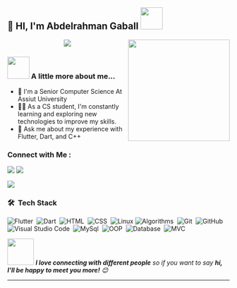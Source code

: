 
<h2>
  👋
    HI, I'm Abdelrahman Gaball
  <img src="https://media.giphy.com/media/12oufCB0MyZ1Go/giphy.gif" width="50"></h2>

</h2>
<img align='right' src="https://media.giphy.com/media/M9gbBd9nbDrOTu1Mqx/giphy.gif" width="230">

<!-- Typing SVG by DenverCoder1 - https://github.com/DenverCoder1/readme-typing-svg -->
<p align="center">
  <a href="https://github.com/DenverCoder1/readme-typing-svg"><img src="https://readme-typing-svg.herokuapp.com/?lines=Flutter%20developer;&color=00FF00&vCenter=true&size=22"></a>
</p>




### <img src="https://media.giphy.com/media/VgCDAzcKvsR6OM0uWg/giphy.gif" width="50"> A little more about me...  

- 🏢 I'm a Senior Computer Science At Assiut University
- 👨‍💻 As a CS student, I'm constantly learning and exploring new technologies to improve my skills.
- 💬 Ask me about my experience with Flutter, Dart, and C++



### Connect with Me :

<a href="https://www.linkedin.com/in/abdelrahman-gaball/" target="_blank"><img src="https://img.shields.io/badge/-Abdelrahman%20Gaball-0077B5?style=for-the-badge&logo=Linkedin&logoColor=white"/></a>
<a href="https://t.me/Abdelrahman_gaball" target="_blank"><img src="https://img.shields.io/badge/-Abdelrahman%20Gaball-0077B5?style=for-the-badge&logo=Telegram&logoColor=white"/></a>

<a href="https://www.facebook.com/abdelrahman.gabal.16/" target="_blank"><img src="https://img.shields.io/badge/-Abdelrahman%20Gaball-0077B5?style=for-the-badge&logo=Facebook&logoColor=white"/></a>




### 🛠 &nbsp;Tech Stack
![Flutter](https://img.shields.io/badge/-Flutter-05122A?style=flat&logo=Flutter)&nbsp;
![Dart](https://img.shields.io/badge/-Dart-05122A?style=flat&logo=Dart&logoColor=563D7C)&nbsp;
![HTML](https://img.shields.io/badge/-HTML-05122A?style=flat&logo=HTML5)&nbsp;
![CSS](https://img.shields.io/badge/-CSS-05122A?style=flat&logo=CSS3&logoColor=1572B6)&nbsp;
![Linux](https://img.shields.io/badge/-Linux-05122A?style=flat&logo=Linux)
![Algorithms](https://img.shields.io/badge/-Algorithms-05122A?style=flat&logo=Algorithms&logoColor=339933)&nbsp;
![Git](https://img.shields.io/badge/-Git-05122A?style=flat&logo=git)&nbsp;
![GitHub](https://img.shields.io/badge/-GitHub-05122A?style=flat&logo=github)&nbsp;
![Visual Studio Code](https://img.shields.io/badge/-Visual%20Studio%20Code-05122A?style=flat&logo=visual-studio-code&logoColor=007ACC)&nbsp;
![MySql](https://img.shields.io/badge/-MySql-05122A?style=flat&logo=MySql)&nbsp;
![OOP](https://img.shields.io/badge/-OOP-05122A?style=flat&logo=OOP)&nbsp;
![Database](https://img.shields.io/badge/-Database-05122A?style=flat&logo=Database)&nbsp;
![MVC](https://img.shields.io/badge/-MVC%20-05122A?style=flat&logo=MVC)&nbsp;






<img src="https://media.giphy.com/media/LnQjpWaON8nhr21vNW/giphy.gif" width="60"> <em><b>I love connecting with different people</b> so if you want to say <b>hi, I'll be happy to meet you more!</b> 😊</em>

---




